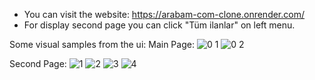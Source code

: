 - You can visit the website: https://arabam-com-clone.onrender.com/
- For display second page you can click "Tüm ilanlar" on left menu.

Some visual samples from the ui:
  Main Page:
  ![0 1](https://github.com/user-attachments/assets/6499c754-9de7-41f0-be43-3e89d579238c)
  ![0 2](https://github.com/user-attachments/assets/d7a5bbe5-7fa7-4eca-b50b-1f5cb8f82f93)

  Second Page:
  ![1](https://github.com/user-attachments/assets/37b7fcc1-7800-411a-aed9-79c2da18fcd7)
  ![2](https://github.com/user-attachments/assets/e7f4a253-13df-49fe-99d8-ff816e72da57)
  ![3](https://github.com/user-attachments/assets/5d23d4cb-2cdf-4a5a-ae73-3440aa5425aa)
  ![4](https://github.com/user-attachments/assets/4e0ebad5-2627-4384-9cde-368547a53a9b)

